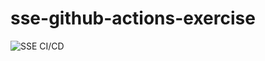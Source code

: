 # sse-github-actions-exercise

![SSE CI/CD](https://github.com/gqwach/sse-github-actions-exercise/actions/workflows/ci.yml/badge.svg)
